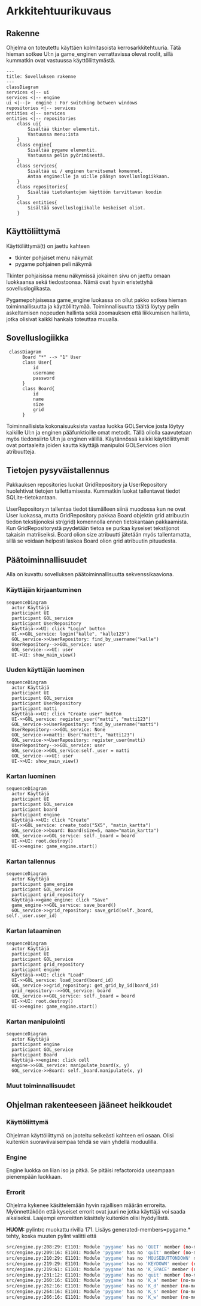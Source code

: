 # Arkkitehtuurikuvaus

## Rakenne

Ohjelma on toteutettu käyttäen kolmitasoista kerrosarkkitehtuuria. Tätä hieman sotkee UI:n ja game_enginen verrattavissa olevat roolit, sillä kummatkin ovat vastuussa käyttöliittymästä.

```mermaid
---
title: Sovelluksen rakenne
---
classDiagram
services <|-- ui
services <|-- engine
ui <|--|>  engine : For switching between windows
repositories <|-- services
entities <|-- services
entities <|-- repositories
    class ui{
        Sisältää tkinter elementit.
        Vastuussa menu:ista
    }
    class engine{
        Sisältää pygame elementit.
        Vastuussa pelin pyörimisestä.
    }
    class services{
        Sisältää ui / enginen tarvitsemat komennot.
        Antaa engine:lle ja ui:lle pääsyn sovelluslogiikkaan.
    }
    class repositories{
        Sisältää tietokantojen käyttöön tarvittavan koodin
    }
    class entities{
        Sisältää sovelluslogiikalle keskeiset oliot.
    }

```
## Käyttöliittymä

Käyttöliittymä(t) on jaettu kahteen
- tkinter pohjaiset menu näkymät 
- pygame pohjainen peli näkymä

Tkinter pohjaisissa menu näkymissä jokainen sivu on jaettu omaan luokkaansa sekä tiedostoonsa. Nämä ovat hyvin eristettyhä sovelluslogiikasta.

Pygamepohjaisessa game_engine luokassa on ollut pakko sotkea hieman toiminnallisuutta ja käyttöliittymää. Toiminnallisuutta täältä löytyy pelin askeltamisen nopeuden hallinta sekä zoomauksen että liikkumisen hallinta, jotka olisivat kaikki hankala toteuttaa muualla.


## Sovelluslogiikka

```mermaid
 classDiagram
      Board "*" --> "1" User
      class User{
          id
          username
          password
      }
      class Board{
          id
          name
          size
          grid
      }
```

Toiminnallisista kokonaisuuksista vastaa luokka GOLService josta löytyy kaikille UI:n ja enginen pääfunktioille omat metodit. Tällä oliolla saavutetaan myös tiedonsiirto UI:n ja enginen välillä. Käytännössä kaikki käyttöliittymät ovat portaaleita joiden kautta käyttäjä manipuloi GOLServices olion atribuutteja.

## Tietojen pysyväistallennus

Pakkauksen repositories luokat GridRepository ja UserRepository huolehtivat tietojen tallettamisesta. Kummatkin luokat tallentavat tiedot SQLite-tietokantaan.

UserRepository:n tallentaa tiedot täsmälleen siinä muodossa kun ne ovat User luokassa, mutta GridRepository pakkaa Board objektin grid atribuutin tiedon tekstijonoksi str(grid) komennolla ennen tietokantaan pakkaamista. Kun GridRepositorystä pyydetään tietoa se purkaa kyseiset tekstijonot takaisin matriiseiksi. Board olion size atribuutti jätetään myös tallentamatta, sillä se voidaan helposti laskea Board olion grid atribuutin pituudesta.

## Päätoiminnallisuudet

Alla on kuvattu sovelluksen päätoiminnallisuutta sekvenssikaaviona.

### Käyttäjän kirjaantuminen


```mermaid
sequenceDiagram
  actor Käyttäjä
  participant UI
  participant GOL_service
  participant UserRepository
  Käyttäjä->>UI: click "Login" button
  UI->>GOL_service: login("kalle", "kalle123")
  GOL_service->>UserRepository: find_by_username("kalle")
  UserRepository-->>GOL_service: user
  GOL_service-->>UI: user
  UI->UI: show_main_view()
```


### Uuden käyttäjän luominen


```mermaid
sequenceDiagram
  actor Käyttäjä
  participant UI
  participant GOL_service
  participant UserRepository
  participant matti
  Käyttäjä->>UI: click "Create user" button
  UI->>GOL_service: register_user("matti", "matti123")
  GOL_service->>UserRepository: find_by_username("matti")
  UserRepository-->>GOL_service: None
  GOL_service->>matti: User("matti", "matti123")
  GOL_service->>UserRepository: register_user(matti)
  UserRepository-->>GOL_service: user
  GOL_service->>GOL_service:self._user = matti
  GOL_service-->>UI: user
  UI->>UI: show_main_view()
```

### Kartan luominen

```mermaid
sequenceDiagram
  actor Käyttäjä
  participant UI
  participant GOL_service
  participant board
  participant engine
  Käyttäjä->>UI: click "Create"
  UI->>GOL_service: create_todo("5X5", "matin_kartta")
  GOL_service->>board: Board(size=5, name="matin_kartta")
  GOL_service->>GOL_service: self._board = board
  UI->>UI: root.destroy()
  UI->>engine: game_engine.start()
```

### Kartan tallennus

```mermaid
sequenceDiagram
  actor Käyttäjä
  participant game_engine
  participant GOL_service
  participant grid_repository
  Käyttäjä->>game_engine: click "Save"
  game_engine->>GOL_service: save_board()
  GOL_service->>grid_repository: save_grid(self._board, self._user.user_id)
```

### Kartan lataaminen

```mermaid
sequenceDiagram
  actor Käyttäjä
  participant UI
  participant GOL_service
  participant grid_repository
  participant engine
  Käyttäjä->>UI: click "Load"
  UI->>GOL_service: load_board(board_id)
  GOL_service->>grid_repository: get_grid_by_id(board_id)
  grid_repository-->>GOL_service: board
  GOL_service->>GOL_service: self._board = board
  UI->>UI: root.destroy()
  UI->>engine: game_engine.start()
```

### Kartan manipulointi

```mermaid
sequenceDiagram
  actor Käyttäjä
  participant engine
  participant GOL_service
  participant Board
  Käyttäjä->>engine: click cell
  engine->>GOL_service: manipulate_board(x, y)
  GOL_service->>Board: self._board.manipulate(x, y)
```

### Muut toiminnallisuudet


## Ohjelman rakenteeseen jääneet heikkoudet

### Käyttöliittymä

Ohjelman käyttöliittymä on jaoteltu selkeästi kahteen eri osaan. Olisi kuitenkin suoraviivaisempaa tehdä se vain yhdellä moduulilla.

### Engine

Engine luokka on liian iso ja pitkä. Se pitäisi refactoroida useampaan pienempään luokkaan.

### Errorit

Ohjelma kykenee käsittelemään hyvin rajallisen määrän erroreita. Myönnettäköön että kyseiset errorit ovat juuri ne jotka käyttäjä voi saada aikaiseksi. Laajempi erroreitten käsittely kuitenkin olisi hyödyllistä.

**HUOM:** pylintrc muokattu rivilla 171. Lisäys generated-members=pygame.* tehty, koska muuten pylint valitti että

```sh
src/engine.py:208:29: E1101: Module 'pygame' has no 'QUIT' member (no-member)
src/engine.py:209:16: E1101: Module 'pygame' has no 'quit' member (no-member)
src/engine.py:210:29: E1101: Module 'pygame' has no 'MOUSEBUTTONDOWN' member (no-member)
src/engine.py:219:29: E1101: Module 'pygame' has no 'KEYDOWN' member (no-member)
src/engine.py:219:61: E1101: Module 'pygame' has no 'K_SPACE' member (no-member)
src/engine.py:231:12: E1101: Module 'pygame' has no 'quit' member (no-member)
src/engine.py:260:16: E1101: Module 'pygame' has no 'K_a' member (no-member)
src/engine.py:262:16: E1101: Module 'pygame' has no 'K_d' member (no-member)
src/engine.py:264:16: E1101: Module 'pygame' has no 'K_s' member (no-member)
src/engine.py:266:16: E1101: Module 'pygame' has no 'K_w' member (no-member)
```
